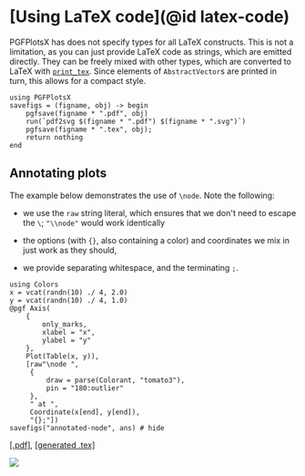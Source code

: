 # [Using LaTeX code](@id latex-code)

PGFPlotsX has does not specify types for all LaTeX constructs. This is not a limitation, as you can just provide LaTeX code as strings, which are emitted directly. They can be freely mixed with other types, which are converted to LaTeX with [`print_tex`](@ref). Since elements of `AbstractVector`s are printed in turn, this allows for a compact style.

```@setup pgf
using PGFPlotsX
savefigs = (figname, obj) -> begin
    pgfsave(figname * ".pdf", obj)
    run(`pdf2svg $(figname * ".pdf") $(figname * ".svg")`)
    pgfsave(figname * ".tex", obj);
    return nothing
end
```

## Annotating plots

The example below demonstrates the use of `\node`. Note the following:

- we use the `raw` string literal, which ensures that we don't need to escape the `\`; `"\\node"` would work identically

- the options (with `{}`, also containing a color) and coordinates we mix in just work as they should,

- we provide separating whitespace, and the terminating `;`.

```@example pgf
using Colors
x = vcat(randn(10) ./ 4, 2.0)
y = vcat(randn(10) ./ 4, 1.0)
@pgf Axis(
    {
        only_marks,
        xlabel = "x",
        ylabel = "y"
    },
    Plot(Table(x, y)),
    [raw"\node ",
     {
         draw = parse(Colorant, "tomato3"),
         pin = "180:outlier"
     },
     " at ",
     Coordinate(x[end], y[end]),
     "{};"])
savefigs("annotated-node", ans) # hide
```

[\[.pdf\]](annotated-node.pdf), [\[generated .tex\]](annotated-node.tex)

![](annotated-node.svg)
